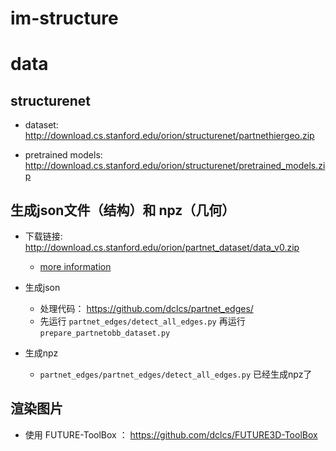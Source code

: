 # im-structure


# data
## structurenet

- dataset: http://download.cs.stanford.edu/orion/structurenet/partnethiergeo.zip

- pretrained models: http://download.cs.stanford.edu/orion/structurenet/pretrained_models.zip

## 生成json文件（结构）和 npz（几何） 

- 下载链接: http://download.cs.stanford.edu/orion/partnet_dataset/data_v0.zip
    - [more information](https://www.shapenet.org/download/parts)

- 生成json
    - 处理代码： https://github.com/dclcs/partnet_edges/
    -  先运行 `partnet_edges/detect_all_edges.py`  再运行`prepare_partnetobb_dataset.py`
- 生成npz
    - `partnet_edges/partnet_edges/detect_all_edges.py` 已经生成npz了

## 渲染图片
- 使用 FUTURE-ToolBox ： https://github.com/dclcs/FUTURE3D-ToolBox
